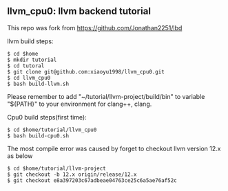 ## llvm_cpu0: llvm backend tutorial
This repo was fork from https://github.com/Jonathan2251/lbd

llvm build steps:
```
$ cd $home
$ mkdir tutorial
$ cd tutoral
$ git clone git@github.com:xiaoyu1998/llvm_cpu0.git
$ cd llvm_cpu0
$ bash build-llvm.sh
```
Please remember to add "~/tutorial/llvm-project/build/bin" to variable "${PATH}" to your environment for clang++, clang.

Cpu0 build steps(first time):
```
$ cd $home/tutorial/llvm_cpu0
$ bash build-cpu0.sh
```

The most compile error was caused by forget to checkout llvm version 12.x as below
```
$ cd $home/tutorial/llvm-project
$ git checkout -b 12.x origin/release/12.x
$ git checkout e8a397203c67adbeae04763ce25c6a5ae76af52c
```

